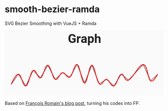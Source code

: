 # smooth-bezier-ramda

SVG Bezier Smoothing with VueJS + Ramda

![screenshot](screenshot.png "Screenshot")

Based on [François Romain's blog post](https://medium.com/@francoisromain/smooth-a-svg-path-with-cubic-bezier-curves-e37b49d46c74), turning his codes into FP.

